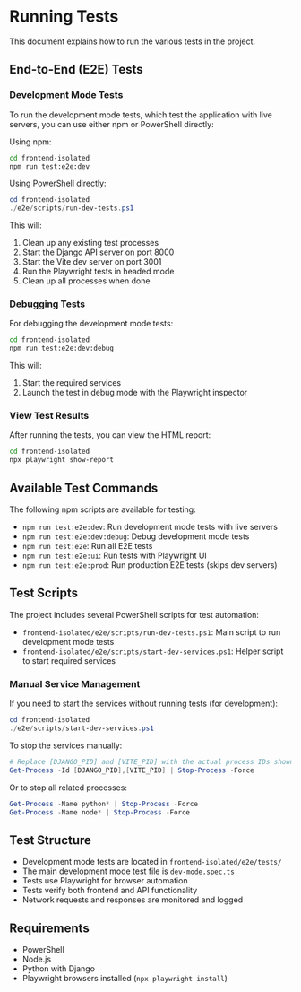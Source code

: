 # Running Tests

This document explains how to run the various tests in the project.

## End-to-End (E2E) Tests

### Development Mode Tests

To run the development mode tests, which test the application with live servers, you can use either npm or PowerShell directly:

Using npm:
```bash
cd frontend-isolated
npm run test:e2e:dev
```

Using PowerShell directly:
```powershell
cd frontend-isolated
./e2e/scripts/run-dev-tests.ps1
```

This will:
1. Clean up any existing test processes
2. Start the Django API server on port 8000
3. Start the Vite dev server on port 3001
4. Run the Playwright tests in headed mode
5. Clean up all processes when done

### Debugging Tests

For debugging the development mode tests:

```bash
cd frontend-isolated
npm run test:e2e:dev:debug
```

This will:
1. Start the required services
2. Launch the test in debug mode with the Playwright inspector

### View Test Results

After running the tests, you can view the HTML report:

```bash
cd frontend-isolated
npx playwright show-report
```

## Available Test Commands

The following npm scripts are available for testing:

- `npm run test:e2e:dev`: Run development mode tests with live servers
- `npm run test:e2e:dev:debug`: Debug development mode tests
- `npm run test:e2e`: Run all E2E tests
- `npm run test:e2e:ui`: Run tests with Playwright UI
- `npm run test:e2e:prod`: Run production E2E tests (skips dev servers)

## Test Scripts

The project includes several PowerShell scripts for test automation:

- `frontend-isolated/e2e/scripts/run-dev-tests.ps1`: Main script to run development mode tests
- `frontend-isolated/e2e/scripts/start-dev-services.ps1`: Helper script to start required services

### Manual Service Management

If you need to start the services without running tests (for development):

```powershell
cd frontend-isolated
./e2e/scripts/start-dev-services.ps1
```

To stop the services manually:
```powershell
# Replace [DJANGO_PID] and [VITE_PID] with the actual process IDs shown in the console
Get-Process -Id [DJANGO_PID],[VITE_PID] | Stop-Process -Force
```

Or to stop all related processes:
```powershell
Get-Process -Name python* | Stop-Process -Force
Get-Process -Name node* | Stop-Process -Force
```

## Test Structure

- Development mode tests are located in `frontend-isolated/e2e/tests/`
- The main development mode test file is `dev-mode.spec.ts`
- Tests use Playwright for browser automation
- Tests verify both frontend and API functionality
- Network requests and responses are monitored and logged

## Requirements

- PowerShell
- Node.js
- Python with Django
- Playwright browsers installed (`npx playwright install`) 